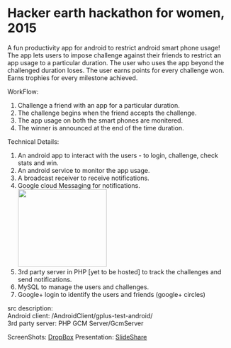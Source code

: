 # Hacker earth hackathon for women, 2015

A fun productivity app for android to restrict android smart phone usage!
The app lets users to impose challenge against their friends to restrict an app usage to a particular duration.
The user who uses the app beyond the challenged duration loses. The user earns points for every challenge won. Earns trophies for every milestone achieved.

WorkFlow:<br/>
1. Challenge a friend with an app for a particular duration.<br/>
2. The challenge begins when the friend accepts the challenge.<br/>
3. The app usage on both the smart phones are monitered.<br/>
4. The winner is announced at the end of the time duration.<br/>

Technical Details:

1. An android app to interact with the users - to login, challenge, check stats and win.
2. An android service to monitor the app usage.
3. A broadcast receiver to receive notifications.
4. Google cloud Messaging for notifications.<br/>
<img src="https://hprog99.files.wordpress.com/2015/01/gcm1.png" width="200" height="175" /><br/>
5. 3rd party server in PHP [yet to be hosted] to track the challenges and send notifications.
6. MySQL to manage the users and challenges.
6. Google+ login to identify the users and friends (google+ circles)

src description:<br/>
Android client: /AndroidClient/gplus-test-android/<br/>
3rd party server: PHP GCM Server/GcmServer<br/>

ScreenShots: <a href= "https://www.dropbox.com/sh/wzzn2djkyqkh985/AAD8ddu48GKItB1CTb2hc0jMa?dl=0">DropBox</a>
Presentation: <a href= "http://www.slideshare.net/secret/w1biP2lZdKgJDS"> SlideShare</a>

